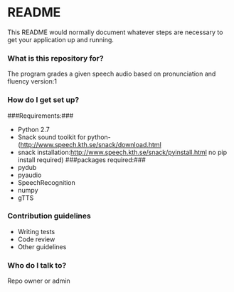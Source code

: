 # README #

This README would normally document whatever steps are necessary to get your application up and running.

### What is this repository for? ###
The program grades a given speech audio based on pronunciation and fluency
version:1


### How do I get set up? ###
###Requirements:###
* Python 2.7
* Snack sound toolkit for python-(http://www.speech.kth.se/snack/download.html
* snack installation:http://www.speech.kth.se/snack/pyinstall.html no pip install required)
###packages required:###
* pydub
* pyaudio
* SpeechRecognition
* numpy
* gTTS


### Contribution guidelines ###

* Writing tests
* Code review
* Other guidelines

### Who do I talk to? ###

Repo owner or admin
